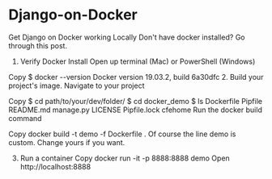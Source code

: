 # Django-on-Docker
Get Django on Docker working Locally
Don't have docker installed? Go through this post.

1. Verify Docker Install
Open up terminal (Mac) or PowerShell (Windows)

Copy
$ docker --version
Docker version 19.03.2, build 6a30dfc
2. Build your project's image.
Navigate to your project

Copy
$ cd path/to/your/dev/folder/
$ cd docker_demo
$ ls
Dockerfile  Pipfile     README.md   manage.py
LICENSE     Pipfile.lock    cfehome 
Run the docker build command

Copy
docker build -t demo -f Dockerfile .
Of course the line demo is custom. Change yours if you want.

3. Run a container
Copy
docker run -it -p 8888:8888 demo
Open http://localhost:8888

